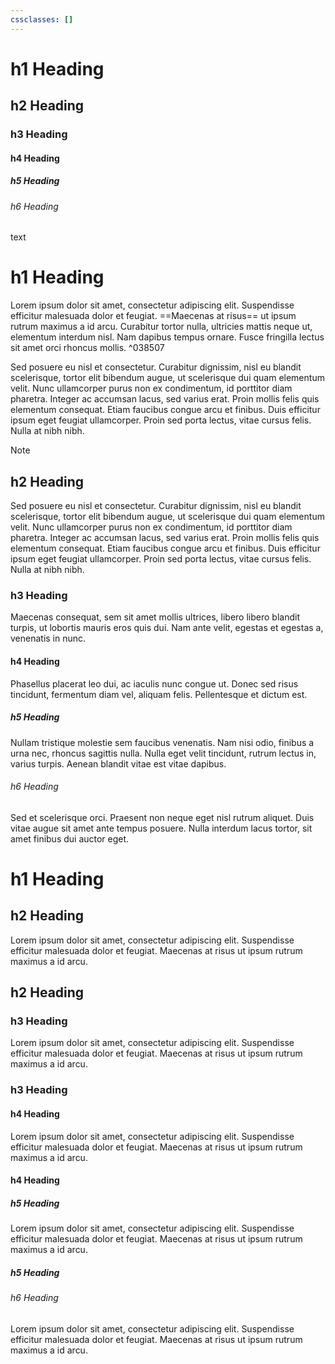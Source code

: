 ```yaml
---
cssclasses: []
---
```

# h1 Heading
## h2 Heading
### h3 Heading
#### h4 Heading
##### h5 Heading
###### h6 Heading

text

# h1 Heading

Lorem ipsum dolor sit amet, consectetur adipiscing elit. Suspendisse efficitur malesuada dolor et feugiat. ==Maecenas at risus== ut ipsum rutrum maximus a id arcu. Curabitur tortor nulla, ultricies mattis neque ut, elementum interdum nisl. Nam dapibus tempus ornare. Fusce fringilla lectus sit amet orci rhoncus mollis. ^038507

Sed posuere eu nisl et consectetur. Curabitur dignissim, nisl eu blandit scelerisque, tortor elit bibendum augue, ut scelerisque dui quam elementum velit. Nunc ullamcorper purus non ex condimentum, id porttitor diam pharetra. Integer ac accumsan lacus, sed varius erat. Proin mollis felis quis elementum consequat. Etiam faucibus congue arcu et finibus. Duis efficitur ipsum eget feugiat ullamcorper. Proin sed porta lectus, vitae cursus felis. Nulla at nibh nibh.
> [!note]


## h2 Heading

Sed posuere eu nisl et consectetur. Curabitur dignissim, nisl eu blandit scelerisque, tortor elit bibendum augue, ut scelerisque dui quam elementum velit. Nunc ullamcorper purus non ex condimentum, id porttitor diam pharetra. Integer ac accumsan lacus, sed varius erat. Proin mollis felis quis elementum consequat. Etiam faucibus congue arcu et finibus. Duis efficitur ipsum eget feugiat ullamcorper. Proin sed porta lectus, vitae cursus felis. Nulla at nibh nibh.


### h3 Heading

Maecenas consequat, sem sit amet mollis ultrices, libero libero blandit turpis, ut lobortis mauris eros quis dui. Nam ante velit, egestas et egestas a, venenatis in nunc.


#### h4 Heading

Phasellus placerat leo dui, ac iaculis nunc congue ut. Donec sed risus tincidunt, fermentum diam vel, aliquam felis. Pellentesque et dictum est.


##### h5 Heading

Nullam tristique molestie sem faucibus venenatis. Nam nisi odio, finibus a urna nec, rhoncus sagittis nulla. Nulla eget velit tincidunt, rutrum lectus in, varius turpis. Aenean blandit vitae est vitae dapibus.


###### h6 Heading

Sed et scelerisque orci. Praesent non neque eget nisl rutrum aliquet. Duis vitae augue sit amet ante tempus posuere. Nulla interdum lacus tortor, sit amet finibus dui auctor eget.


# h1 Heading
## h2 Heading

Lorem ipsum dolor sit amet, consectetur adipiscing elit. Suspendisse efficitur malesuada dolor et feugiat. Maecenas at risus ut ipsum rutrum maximus a id arcu.

## h2 Heading
### h3 Heading

Lorem ipsum dolor sit amet, consectetur adipiscing elit. Suspendisse efficitur malesuada dolor et feugiat. Maecenas at risus ut ipsum rutrum maximus a id arcu.

### h3 Heading
#### h4 Heading

Lorem ipsum dolor sit amet, consectetur adipiscing elit. Suspendisse efficitur malesuada dolor et feugiat. Maecenas at risus ut ipsum rutrum maximus a id arcu.

#### h4 Heading
##### h5 Heading

Lorem ipsum dolor sit amet, consectetur adipiscing elit. Suspendisse efficitur malesuada dolor et feugiat. Maecenas at risus ut ipsum rutrum maximus a id arcu.

##### h5 Heading
###### h6 Heading

Lorem ipsum dolor sit amet, consectetur adipiscing elit. Suspendisse efficitur malesuada dolor et feugiat. Maecenas at risus ut ipsum rutrum maximus a id arcu.